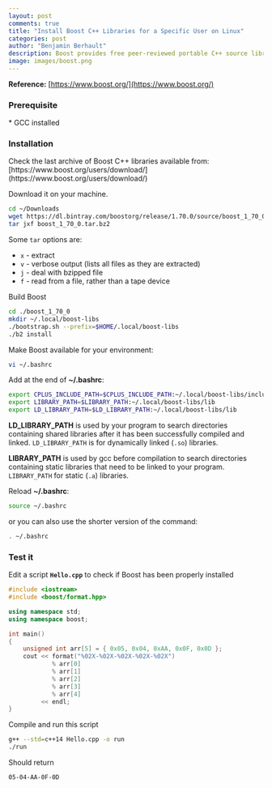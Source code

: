 ```yaml
---
layout: post
comments: true
title: "Install Boost C++ Libraries for a Specific User on Linux"
categories: post
author: "Benjamin Berhault"
description: Boost provides free peer-reviewed portable C++ source libraries. Libraries are intended to work well with the C++ Standard Library. Boost libraries are intended to be widely useful, and usable across a broad spectrum of applications. The Boost license encourages both commercial and non-commercial use.
image: images/boost.png
---
```


<b>Reference:</b> [https://www.boost.org/](https://www.boost.org/)

<h3>Prerequisite</h3> 
* GCC installed

<h3>Installation</h3>
Check the last archive of Boost C++ libraries available from: [https://www.boost.org/users/download/](https://www.boost.org/users/download/)

Download it on your machine.
```bash
cd ~/Downloads
wget https://dl.bintray.com/boostorg/release/1.70.0/source/boost_1_70_0.tar.bz2
tar jxf boost_1_70_0.tar.bz2
```

Some <code>tar</code> options are:
* `x` - extract
* `v` - verbose output (lists all files as they are extracted)
* `j` - deal with bzipped file
* `f` - read from a file, rather than a tape device

Build Boost
```bash
cd ./boost_1_70_0
mkdir ~/.local/boost-libs
./bootstrap.sh --prefix=$HOME/.local/boost-libs
./b2 install
```

Make Boost available for your environment:
```bash
vi ~/.bashrc
```

Add at the end of <b>~/.bashrc</b>:
```bash
export CPLUS_INCLUDE_PATH=$CPLUS_INCLUDE_PATH:~/.local/boost-libs/include
export LIBRARY_PATH=$LIBRARY_PATH:~/.local/boost-libs/lib
export LD_LIBRARY_PATH=$LD_LIBRARY_PATH:~/.local/boost-libs/lib
```

<b>LD_LIBRARY_PATH</b> is used by your program to search directories containing shared libraries after it has been successfully compiled and linked.
<code>LD_LIBRARY_PATH</code> is for dynamically linked (<code>.so</code>) libraries.

<b>LIBRARY_PATH</b> is used by gcc before compilation to search directories containing static libraries that need to be linked to your program.
<code>LIBRARY_PATH</code> for static (<code>.a</code>) libraries.

Reload <b>~/.bashrc</b>:
```bash
source ~/.bashrc
```

or you can also use the shorter version of the command:
```bash
. ~/.bashrc
```

<h3>Test it</h3>

Edit a script <b>`Hello.cpp`</b> to check if Boost has been properly installed
```cpp
#include <iostream>
#include <boost/format.hpp>

using namespace std;
using namespace boost;

int main()
{
    unsigned int arr[5] = { 0x05, 0x04, 0xAA, 0x0F, 0x0D };
    cout << format("%02X-%02X-%02X-%02X-%02X")
            % arr[0]
            % arr[1]
            % arr[2]
            % arr[3]
            % arr[4]
         << endl;
}
```

Compile and run this script
```bash
g++ --std=c++14 Hello.cpp -o run
./run
```

Should return
```bash
05-04-AA-0F-0D
```
